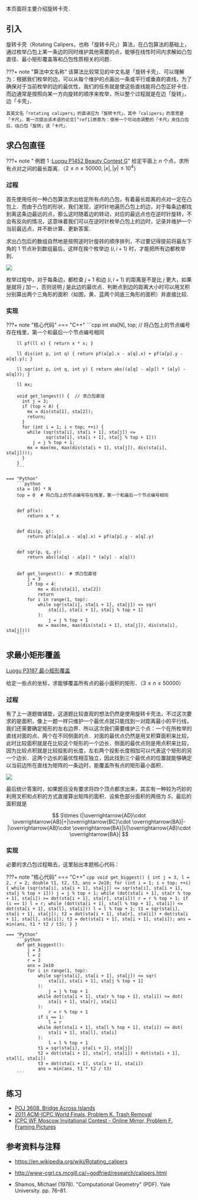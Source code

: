本页面将主要介绍旋转卡壳．

## 引入

旋转卡壳（Rotating Calipers，也称「旋转卡尺」）算法，在凸包算法的基础上，通过枚举凸包上某一条边的同时维护其他需要的点，能够在线性时间内求解如凸包直径、最小矩形覆盖等和凸包性质相关的问题．

???+ note "算法中文名称"
    该算法比较常见的中文名是「旋转卡壳」．可以理解为：根据我们枚举的边，可以从每个维护的点画出一条或平行或垂直的直线，为了确保对于当前枚举的边的最优性，我们的任务就是使这些直线能将凸包正好卡住．而边通常是按照向某一方向旋转的顺序来枚举，所以整个过程就是在边「旋转」，边「卡壳」．
    
    其英文名「rotating calipers」的直译应为「旋转卡尺」，其中「calipers」的意思是「卡尺」．第一次提出该术语的论文[^ref1]原意为：使用一个可动态调整的「卡尺」夹住凸包后，绕凸包「旋转」该「卡尺」．

## 求凸包直径

???+ note " 例题 1 :[Luogu P1452 Beauty Contest G](https://www.luogu.com.cn/problem/P1452)"
    给定平面上 $n$ 个点，求所有点对之间的最长距离．（$2\leq n \leq 50000,|x|,|y| \leq 10^4$）

### 过程

首先使用任何一种凸包算法求出给定所有点的凸包，有着最长距离的点对一定在凸包上．而由于凸包的形状，我们发现，逆时针地遍历凸包上的边，对于每条边都找到离这条边最远的点，那么这时随着边的转动，对应的最远点也在逆时针旋转，不会有反向的情况，这意味着我们可以在逆时针枚举凸包上的边时，记录并维护一个当前最远点，并不断计算、更新答案．

求出凸包后的数组自然地是按照逆时针旋转的顺序排列，不过要记得提前将最左下角的 1 节点补到数组最后，这样在挨个枚举边 $(i,i+1)$ 时，才能把所有边都枚举到．

![](images/rotating-calipers1.png)

枚举过程中，对于每条边，都检查 $j+1$ 和边 $(i,i+1)$ 的距离是不是比 $j$ 更大，如果是就将 $j$ 加一，否则说明 $j$ 是此边的最优点．判断点到边的距离大小时可以用叉积分别算出两个三角形的面积（如图，黄、蓝两个同底三角形的面积）并直接比较．

### 实现

???+ note "核心代码"
    === "C++"
        ```cpp
        int sta[N], top;  // 将凸包上的节点编号存在栈里，第一个和最后一个节点编号相同
        
        ll pf(ll x) { return x * x; }
        
        ll dis(int p, int q) { return pf(a[p].x - a[q].x) + pf(a[p].y - a[q].y); }
        
        ll sqr(int p, int q, int y) { return abs((a[q] - a[p]) * (a[y] - a[q])); }
        
        ll mx;
        
        void get_longest() {  // 求凸包直径
          int j = 3;
          if (top < 4) {
            mx = dis(sta[1], sta[2]);
            return;
          }
          for (int i = 1; i < top; ++i) {
            while (sqr(sta[i], sta[i + 1], sta[j]) <=
                   sqr(sta[i], sta[i + 1], sta[j % top + 1]))
              j = j % top + 1;
            mx = max(mx, max(dis(sta[i + 1], sta[j]), dis(sta[i], sta[j])));
          }
        }
        ```
    
    === "Python"
        ```python
        sta = [0] * N
        top = 0  # 将凸包上的节点编号存在栈里，第一个和最后一个节点编号相同
        
        
        def pf(x):
            return x * x
        
        
        def dis(p, q):
            return pf(a[p].x - a[q].x) + pf(a[p].y - a[q].y)
        
        
        def sqr(p, q, y):
            return abs((a[q] - a[p]) * (a[y] - a[q]))
        
        
        def get_longest():  # 求凸包直径
            j = 3
            if top < 4:
                mx = dis(sta[1], sta[2])
                return
            for i in range(1, top):
                while sqr(sta[i], sta[i + 1], sta[j]) <= sqr(
                    sta[i], sta[i + 1], sta[j % top + 1]
                ):
                    j = j % top + 1
                mx = max(mx, max(dis(sta[i + 1], sta[j]), dis(sta[i], sta[j])))
        ```

## 求最小矩形覆盖

[Luogu P3187 最小矩形覆盖](https://www.luogu.com.cn/problem/P3187)

给定一些点的坐标，求能够覆盖所有点的最小面积的矩形．（$3\leq n \leq 50000$）

### 过程

有了上一道题做铺垫，这道题比较直观的想法仍然是使用旋转卡壳法，不过这次要求的是面积，像上一题一样只维护一个最优点就只能找到一对距离最小的平行线，我们还需要确定矩形的左右边界．所以这次我们需要维护三个点：一个在所枚举的直线对面的点、两个在不同侧面的点．对面的最优点仍然是用叉积算面积来比较，此时比较面积就是在比较这个矩形的一个边长．侧面的最优点则是用点积来比较，因为比较点积就是比较投影的长度，左右两个投影长度相加可以代表这个矩形的另一个边长．这两个边长的最优性相互独立，因此找到三个最优点的位置就能够确定以当前边所在直线为矩阵的一条边时，能覆盖所有点的矩形最小面积．

![](images/rotating-calipers2.png)

最后统计答案时，如果题目没有要求将四个顶点都求出来，其实有一种较为巧妙的利用叉积和点积的方式直接算出矩阵的面积．设紫色部分面积的两倍为 $S$，最后的面积就是

$$
S\times (|\overrightarrow{AD}\cdot \overrightarrow{AB}|+|\overrightarrow{BC}\cdot \overrightarrow{BA}|-|\overrightarrow{AB}\cdot \overrightarrow{BA}|)/|\overrightarrow{AB}\cdot \overrightarrow{BA}|
$$

### 实现

必要的求凸包过程略去，这里贴出本题核心代码：

???+ note "核心代码"
    === "C++"
        ```cpp
        void get_biggest() {
          int j = 3, l = 2, r = 2;
          double t1, t2, t3, ans = 2e10;
          for (int i = 1; i < top; ++i) {
            while (sqr(sta[i], sta[i + 1], sta[j]) <=
                   sqr(sta[i], sta[i + 1], sta[j % top + 1]))
              j = j % top + 1;
            while (dot(sta[i + 1], sta[r % top + 1], sta[i]) >=
                   dot(sta[i + 1], sta[r], sta[i]))
              r = r % top + 1;
            if (i == 1) l = r;
            while (dot(sta[i + 1], sta[l % top + 1], sta[i]) <=
                   dot(sta[i + 1], sta[l], sta[i]))
              l = l % top + 1;
            t1 = sqr(sta[i], sta[i + 1], sta[j]);
            t2 = dot(sta[i + 1], sta[r], sta[i]) + dot(sta[i + 1], sta[l], sta[i]);
            t3 = dot(sta[i + 1], sta[i + 1], sta[i]);
            ans = min(ans, t1 * t2 / t3);
          }
        }
        ```
    
    === "Python"
        ```python
        def get_biggest():
            j = 3
            l = 2
            r = 2
            ans = 2e10
            for i in range(1, top):
                while sqr(sta[i], sta[i + 1], sta[j]) <= sqr(
                    sta[i], sta[i + 1], sta[j % top + 1]
                ):
                    j = j % top + 1
                while dot(sta[i + 1], sta[r % top + 1], sta[i]) >= dot(
                    sta[i + 1], sta[r], sta[i]
                ):
                    r = r % top + 1
                if i == 1:
                    l = r
                while dot(sta[i + 1], sta[l % top + 1], sta[i]) <= dot(
                    sta[i + 1], sta[l], sta[i]
                ):
                    l = l % top + 1
                t1 = sqr(sta[i], sta[i + 1], sta[j])
                t2 = dot(sta[i + 1], sta[r], sta[i]) + dot(sta[i + 1], sta[l], sta[i])
                t3 = dot(sta[i + 1], sta[i + 1], sta[i])
                ans = min(ans, t1 * t2 / t3)
        ```

## 练习

-   [POJ 3608. Bridge Across Islands](http://poj.org/problem?id=3608)
-   [2011 ACM-ICPC World Finals, Problem K. Trash Removal](https://codeforces.com/gym/101175)
-   [ICPC WF Moscow Invitational Contest - Online Mirror, Problem F. Framing Pictures](https://codeforces.com/contest/1578/problem/F)

## 参考资料与注释

[^ref1]: Toussaint, Godfried T. (1983). "Solving geometric problems with the rotating calipers". Proc. MELECON '83, Athens. CiteSeerX 10.1.1.155.5671

-   <https://en.wikipedia.org/wiki/Rotating_calipers>

-   <http://www-cgrl.cs.mcgill.ca/~godfried/research/calipers.html>

-   Shamos, Michael (1978). "Computational Geometry" (PDF). Yale University. pp. 76–81.
